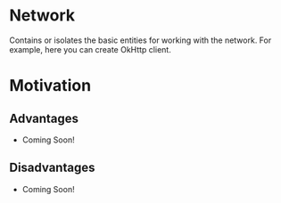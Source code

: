 Network
=======

Contains or isolates the basic entities for working with the network. For example, here you can
create OkHttp client.

# Motivation

## Advantages

- Coming Soon!

## Disadvantages

- Coming Soon!
